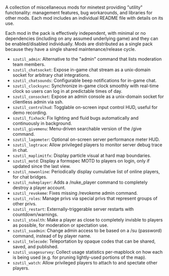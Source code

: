 A collection of miscellaneous mods for minetest providing "utility" functonality: management features, bug workarounds, and libraries for other mods.  Each mod includes an individual README file with details on its use.

Each mod in the pack is effectively independent, with minimal or no dependencies (including on any assumed underlying game) and they can be enabled/disabled individually.  Mods are distributed as a single pack because they have a single shared maintenance/release cycle.

- `szutil_admin`: Alternative to the "admin" command that lists moderation team members.
- `szutil_chatsocket`: Expose in-game chat stream as a unix-domain socket for arbitrary chat integrations.
- `szutil_chatsounds`: Configurable beep notifications for in-game chat.
- `szutil_clocksync`: Synchronize in-game clock smoothly with real-time clock so users can log in at predictable times of day.
- `szutil_consocket`: Expose an admin console as a unix-domain socket for clientless admin via ssh.
- `szutil_controlhud`: Togglable on-screen input control HUD, useful for demo recording.
- `szutil_fixhack`: Fix lighting and fluid bugs automatically and continuously in background.
- `szutil_givemenu`: Menu-driven searchable version of the /give command.
- `szutil_lagometer`: Optional on-screen server performance meter HUD.
- `szutil_logtrace`: Allow privileged players to monitor server debug trace in chat.
- `szutil_maplimitfx`: Display particle visual at hard map boundaries.
- `szutil_motd`: Display a formspec MOTD to players on login, only if updated since the last view.
- `szutil_nowonline`: Periodically display cumulative list of online players, for chat bridges.
- `szutil_nukeplayer`: Adds a /nuke_player command to completely destroy a player account.
- `szutil_revokeme`: Fixes missing /revokeme admin command.
- `szutil_roles`: Manage privs via special privs that represent groups of other privs.
- `szutil_restart`: Externally-triggerable server restarts with countdown/warnings.
- `szutil_stealth`: Make a player as close to completely invisble to players as possible, for moderation or spectation use.
- `szutil_suadmin`: Change admin access to be based on a /su (password) command, instead of by player name.
- `szutil_telecode`: Teleportation by opaque codes that can be shared, saved, and published.
- `szutil_usagesurvey`: Collect usage statistics per-mapblock on how each is being used (e.g. for pruning lightly-used portions of the map).
- `szutil_watch`: Allow privileged players to attach to and spectate other players.